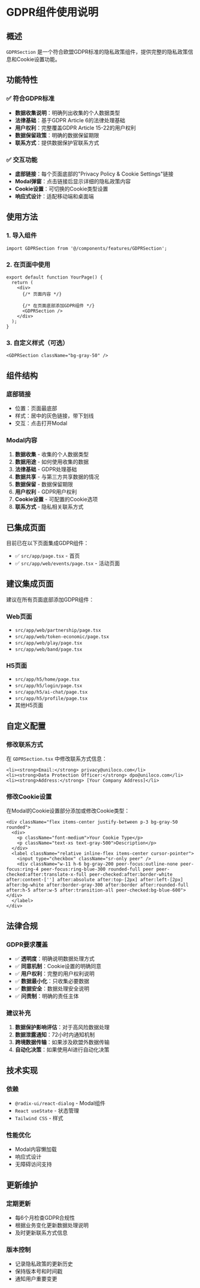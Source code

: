# GDPR组件使用说明

## 概述

`GDPRSection` 是一个符合欧盟GDPR标准的隐私政策组件，提供完整的隐私政策信息和Cookie设置功能。

## 功能特性

### ✅ 符合GDPR标准
- **数据收集说明**：明确列出收集的个人数据类型
- **法律基础**：基于GDPR Article 6的法律处理基础
- **用户权利**：完整覆盖GDPR Article 15-22的用户权利
- **数据保留政策**：明确的数据保留期限
- **联系方式**：提供数据保护官联系方式

### ✅ 交互功能
- **底部链接**：每个页面底部的"Privacy Policy & Cookie Settings"链接
- **Modal弹窗**：点击链接后显示详细的隐私政策内容
- **Cookie设置**：可切换的Cookie类型设置
- **响应式设计**：适配移动端和桌面端

## 使用方法

### 1. 导入组件

```tsx
import GDPRSection from '@/components/features/GDPRSection';
```

### 2. 在页面中使用

```tsx
export default function YourPage() {
  return (
    <div>
      {/* 页面内容 */}
      
      {/* 在页面底部添加GDPR组件 */}
      <GDPRSection />
    </div>
  );
}
```

### 3. 自定义样式（可选）

```tsx
<GDPRSection className="bg-gray-50" />
```

## 组件结构

### 底部链接
- 位置：页面最底部
- 样式：居中的灰色链接，带下划线
- 交互：点击打开Modal

### Modal内容
1. **数据收集** - 收集的个人数据类型
2. **数据用途** - 如何使用收集的数据
3. **法律基础** - GDPR处理基础
4. **数据共享** - 与第三方共享数据的情况
5. **数据保留** - 数据保留期限
6. **用户权利** - GDPR用户权利
7. **Cookie设置** - 可配置的Cookie选项
8. **联系方式** - 隐私相关联系方式

## 已集成页面

目前已在以下页面集成GDPR组件：

- ✅ `src/app/page.tsx` - 首页
- ✅ `src/app/web/events/page.tsx` - 活动页面

## 建议集成页面

建议在所有页面底部添加GDPR组件：

### Web页面
- `src/app/web/partnership/page.tsx`
- `src/app/web/token-economic/page.tsx`
- `src/app/web/play/page.tsx`
- `src/app/web/band/page.tsx`

### H5页面
- `src/app/h5/home/page.tsx`
- `src/app/h5/login/page.tsx`
- `src/app/h5/ai-chat/page.tsx`
- `src/app/h5/profile/page.tsx`
- 其他H5页面

## 自定义配置

### 修改联系方式
在 `GDPRSection.tsx` 中修改联系方式信息：

```tsx
<li><strong>Email:</strong> privacy@uniloco.com</li>
<li><strong>Data Protection Officer:</strong> dpo@uniloco.com</li>
<li><strong>Address:</strong> [Your Company Address]</li>
```

### 修改Cookie设置
在Modal的Cookie设置部分添加或修改Cookie类型：

```tsx
<div className="flex items-center justify-between p-3 bg-gray-50 rounded">
  <div>
    <p className="font-medium">Your Cookie Type</p>
    <p className="text-xs text-gray-500">Description</p>
  </div>
  <label className="relative inline-flex items-center cursor-pointer">
    <input type="checkbox" className="sr-only peer" />
    <div className="w-11 h-6 bg-gray-200 peer-focus:outline-none peer-focus:ring-4 peer-focus:ring-blue-300 rounded-full peer peer-checked:after:translate-x-full peer-checked:after:border-white after:content-[''] after:absolute after:top-[2px] after:left-[2px] after:bg-white after:border-gray-300 after:border after:rounded-full after:h-5 after:w-5 after:transition-all peer-checked:bg-blue-600"></div>
  </label>
</div>
```

## 法律合规

### GDPR要求覆盖
- ✅ **透明度**：明确说明数据处理方式
- ✅ **同意机制**：Cookie设置的明确同意
- ✅ **用户权利**：完整的用户权利说明
- ✅ **数据最小化**：只收集必要数据
- ✅ **数据安全**：数据处理安全说明
- ✅ **问责制**：明确的责任主体

### 建议补充
1. **数据保护影响评估**：对于高风险数据处理
2. **数据泄露通知**：72小时内通知机制
3. **跨境数据传输**：如果涉及欧盟外数据传输
4. **自动化决策**：如果使用AI进行自动化决策

## 技术实现

### 依赖
- `@radix-ui/react-dialog` - Modal组件
- `React useState` - 状态管理
- `Tailwind CSS` - 样式

### 性能优化
- Modal内容懒加载
- 响应式设计
- 无障碍访问支持

## 更新维护

### 定期更新
- 每6个月检查GDPR合规性
- 根据业务变化更新数据处理说明
- 及时更新联系方式信息

### 版本控制
- 记录隐私政策的更新历史
- 保持版本号和时间戳
- 通知用户重要变更
